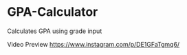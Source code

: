 # GPA-Calculator
 Calculates GPA using grade input

Video Preview
https://www.instagram.com/p/DE1GFaTgmq6/
